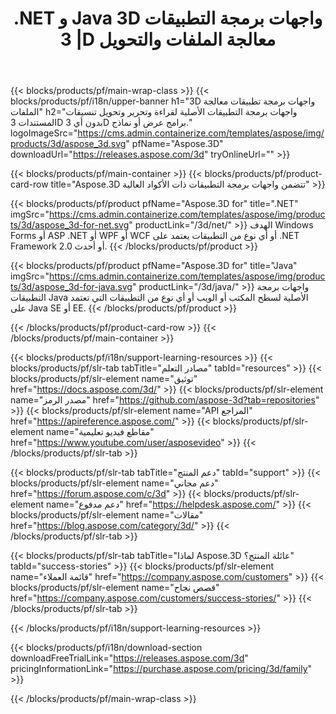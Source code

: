 ﻿---
title: .NET و Java 3D واجهات برمجة التطبيقات | 3D معالجة الملفات والتحويل 
weight: 10
url: /ar/family
description: يمكنك إنشاء مستندات وتحريرها وتحويلها 3D في تطبيقات .NET و Java باستخدام المكتبة ذات الصلة دون تثبيت أي برنامج 3D لتصميم النماذج أو عرض الصور
---
{{< blocks/products/pf/main-wrap-class >}}
{{< blocks/products/pf/i18n/upper-banner h1="3D واجهات برمجة تطبيقات معالجة الملفات" h2="واجهات برمجة التطبيقات الأصلية لقراءة وتحرير وتحويل تنسيقات المستندات 3D بدون أي 3D برامج عرض أو نماذج." logoImageSrc="https://cms.admin.containerize.com/templates/aspose/img/products/3d/aspose_3d.svg" pfName="Aspose.3D" downloadUrl="https://releases.aspose.com/3d" tryOnlineUrl="" >}}

{{< blocks/products/pf/main-container >}}
{{< blocks/products/pf/product-card-row title="Aspose.3D تتضمن واجهات برمجة التطبيقات ذات الأكواد العالية" >}}

{{< blocks/products/pf/product pfName="Aspose.3D for" title=".NET" imgSrc="https://cms.admin.containerize.com/templates/aspose/img/products/3d/aspose_3d-for-net.svg" productLink="/3d/net/" >}}
الهدف Windows Forms أو ASP .NET أو WPF أو WCF أو أي نوع من التطبيقات يعتمد على .NET Framework 2.0 أو أحدث.
{{< /blocks/products/pf/product >}}

{{< blocks/products/pf/product pfName="Aspose.3D for" title="Java" imgSrc="https://cms.admin.containerize.com/templates/aspose/img/products/3d/aspose_3d-for-java.svg" productLink="/3d/java/" >}}
واجهات برمجة التطبيقات Java الأصلية لسطح المكتب أو الويب أو أي نوع من التطبيقات التي تعتمد على Java SE أو EE.
{{< /blocks/products/pf/product >}}

{{< /blocks/products/pf/product-card-row >}}
{{< /blocks/products/pf/main-container >}}

{{< blocks/products/pf/i18n/support-learning-resources >}}
{{< blocks/products/pf/slr-tab tabTitle="مصادر التعلم" tabId="resources" >}}
{{< blocks/products/pf/slr-element name="توثيق" href="https://docs.aspose.com/3d/" >}}
{{< blocks/products/pf/slr-element name="مصدر الرمز" href="https://github.com/aspose-3d?tab=repositories" >}}
{{< blocks/products/pf/slr-element name="API المراجع" href="https://apireference.aspose.com/" >}}
{{< blocks/products/pf/slr-element name="مقاطع فيديو تعليمية" href="https://www.youtube.com/user/asposevideo" >}}
{{< /blocks/products/pf/slr-tab >}}

{{< blocks/products/pf/slr-tab tabTitle="دعم المنتج" tabId="support" >}}
{{< blocks/products/pf/slr-element name="دعم مجاني" href="https://forum.aspose.com/c/3d" >}}
{{< blocks/products/pf/slr-element name="دعم مدفوع" href="https://helpdesk.aspose.com/" >}}
{{< blocks/products/pf/slr-element name="مقالات" href="https://blog.aspose.com/category/3d/" >}}
{{< /blocks/products/pf/slr-tab >}}

{{< blocks/products/pf/slr-tab tabTitle="لماذا Aspose.3D عائلة المنتج؟" tabId="success-stories" >}}
{{< blocks/products/pf/slr-element name="قائمة العملاء" href="https://company.aspose.com/customers" >}}
{{< blocks/products/pf/slr-element name="قصص نجاح" href="https://company.aspose.com/customers/success-stories/" >}}
{{< /blocks/products/pf/slr-tab >}}

{{< /blocks/products/pf/i18n/support-learning-resources >}}

{{< blocks/products/pf/i18n/download-section downloadFreeTrialLink="https://releases.aspose.com/3d" pricingInformationLink="https://purchase.aspose.com/pricing/3d/family" >}}

{{< /blocks/products/pf/main-wrap-class >}}